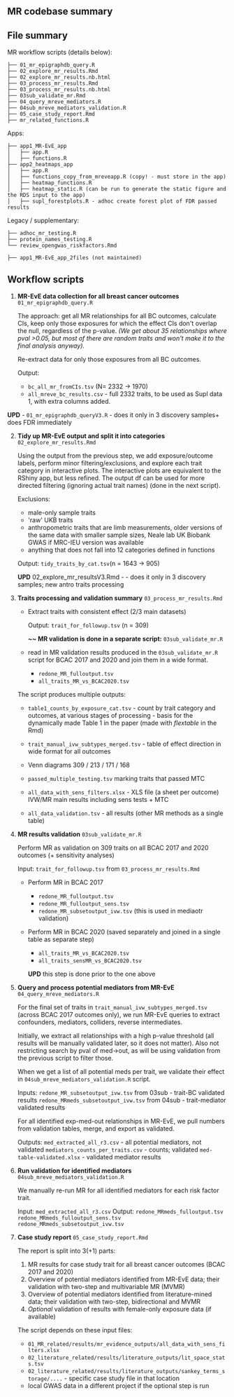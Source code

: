 ## MR codebase summary

## File summary

MR workflow scripts (details below):

```
├── 01_mr_epigraphdb_query.R
├── 02_explore_mr_results.Rmd
├── 02_explore_mr_results.nb.html
├── 03_process_mr_results.Rmd
├── 03_process_mr_results.nb.html
├── 03sub_validate_mr.Rmd
├── 04_query_mreve_mediators.R
├── 04sub_mreve_mediators_validation.R
├── 05_case_study_report.Rmd
├── mr_related_functions.R
```

Apps:

```
├── app1_MR-EvE_app
│   ├── app.R
│   ├── functions.R
├── app2_heatmaps_app
│   ├── app.R
│   ├── functions_copy_from_mreveapp.R (copy! - must store in the app)
│   ├── heatmap_functions.R
│   ├── heatmap_static.R (can be run to generate the static figure and the RDS input to the app)
│   ├── supl_forestplots.R - adhoc create forest plot of FDR passed results
```

Legacy / supplementary:

```
├── adhoc_mr_testing.R
├── protein_names_testing.R
└── review_opengwas_riskfactors.Rmd

├── app1_MR-EvE_app_2files (not maintained)

```

## Workflow scripts


1. **MR-EvE data collection for all breast cancer outcomes** `01_mr_epigraphdb_query.R` 

	The approach: get all MR relationships for all BC outcomes, calculate CIs, keep only those exposures for which the effect CIs don't overlap the null, regardless of the p-value. _(We get about 35 relationships where pval >0.05, but most of there are random traits and won't make it to the final analysis anyway)._
	
	Re-extract data for only those exposures from all BC outcomes.

	
	Output: 
		
	* `bc_all_mr_fromCIs.tsv` (N= 2332 -> 1970)
	* `all_mreve_bc_results.csv` - full 2332 traits, to be used as Supl data 1, with extra columns added.
	

**UPD** -  `01_mr_epigraphdb_queryV3.R` - does it only in 3 discovery samples+ does FDR immediately 


2. **Tidy up MR-EvE output and split it into categories** `02_explore_mr_results.Rmd` 

	Using the output from the previous step, we add exposure/outcome labels, perform minor filtering/exclusions, and explore each trait category in interactive plots. The interactive plots are equivalent to the RShiny app, but less refined. The output df can be used for more directed filtering (ignoring actual trait names) (done in the next script).
	
	Exclusions:
	* male-only sample traits
	* 'raw' UKB traits
	* anthropometric traits that are limb measurements, older versions of the same data with smaller sample sizes, Neale lab UK Biobank GWAS if MRC-IEU version was available
	* anything that does not fall into 12 categories defined in functions
	
	Output: `tidy_traits_by_cat.tsv`(n = 1643 -> 905)
	
	**UPD** 02_explore_mr_resultsV3.Rmd - - does it only in 3 discovery samples; new antro traits processing
	

3. **Traits processing and validation summary**
 `03_process_mr_results.Rmd` 
	* Extract traits with consistent effect (2/3 main datasets)
	
		Output: `trait_for_followup.tsv` (n = 309)
		
		**~~ MR validation is done in a separate script:** `03sub_validate_mr.R`
	
	* read in MR validation results produced in the `03sub_validate_mr.R` script for BCAC 2017 and 2020 and join them in a wide format.
		- `redone_MR_fulloutput.tsv` 
		- `all_traits_MR_vs_BCAC2020.tsv`
	
	The script produces multiple outputs:
	
	
	* `table1_counts_by_exposure_cat.tsv` - count by trait category and outcomes, at various stages of processing - basis for the dynamically made Table 1 in the paper (made with _flextable_ in the Rmd)
	
	* `trait_manual_ivw_subtypes_merged.tsv` - table of effect direction in wide format for all outcomes

	* Venn diagrams 309 / 213 / 171 / 168
	* `passed_multiple_testing.tsv` marking traits that passed MTC
	* `all_data_with_sens_filters.xlsx` - XLS file (a sheet per outcome) IVW/MR main results including sens tests + MTC
	* `all_data_validation.tsv` - all results (other MR methods as a single table)

	
	 
4. **MR results validation** `03sub_validate_mr.R` 

	Perform MR as validation on 309 traits on all BCAC 2017 and 2020 outcomes (+ sensitivity analyses)
	
	Input: `trait_for_followup.tsv`  from `03_process_mr_results.Rmd` 
	
	* Perform MR in BCAC 2017
			
		- `redone_MR_fulloutput.tsv` 
		- `redone_MR_fulloutput_sens.tsv`
		- `redone_MR_subsetoutput_ivw.tsv` (this is used in mediaotr validation)
	 
	* Perform MR in BCAC 2020 (saved separately and joined in a single table as separate step)
		
		- `all_traits_MR_vs_BCAC2020.tsv`	
		- `all_traits_sensMR_vs_BCAC2020.tsv`	
		
		**UPD** this step is done prior to the one above

5. **Query and process potential mediators from MR-EvE** `04_query_mreve_mediators.R`

	For the final set of traits in `trait_manual_ivw_subtypes_merged.tsv` (across BCAC 2017 outcomes only), we run MR-EvE queries to extract confounders, mediators, colliders, reverse intermediates. 
	
	Initially, we extract all relationships with a high p-value threshold (all results will be manually validated later, so it does not matter). Also not restricting search by pval of med->out, as will be using validation from the previous script to filter those.
	
	When we get a list of all potential meds per trait, we validate their effect in 
	`04sub_mreve_mediators_validation.R` script. 
	
	Inputs:
	`redone_MR_subsetoutput_ivw.tsv` from 03sub - trait-BC validated results
	`redone_MRmeds_subsetoutput_ivw.tsv` from 04sub - trait-mediator validated results
	
	For all identified exp-med-out relationships in MR-EvE, we pull numbers from validation tables, merge, and export as validated. 
	
	
	Outputs:
	`med_extracted_all_r3.csv` - all potential mediators, not validated
	`mediators_counts_per_traits.csv` - counts; validated
	`med-table-validated.xlsx` - validated mediator results 



6. **Run validation for identified mediators** `04sub_mreve_mediators_validation.R`

	We manually re-run MR for all identified mediators for each risk factor trait.
	
	Input: 
	`med_extracted_all_r3.csv`
	Output:
	`redone_MRmeds_fulloutput.tsv`
	`redone_MRmeds_fulloutput_sens.tsv`
	`redone_MRmeds_subsetoutput_ivw.tsv`



7. **Case study report** `05_case_study_report.Rmd` 


	The report is split into 3(+1) parts:
	
	1. MR results for case study trait for all breast cancer outcomes (BCAC 2017 and 2020)
	2. Overview of potential mediators identified from MR-EvE data; their validation with two-step and multivariable MR (MVMR)
	3. Overview of potential mediators identified from literature-mined data; their validation with two-step, bidirectional and MVMR
	4. _Optional_ validation of results with female-only exposure data (if available)

	The script depends on these input files:
	
	- `01_MR_related/results/mr_evidence_outputs/all_data_with_sens_filters.xlsx`
	- `02_literature_related/results/literature_outputs/lit_space_stats.tsv`
	- `02_literature_related/results/literature_outputs/sankey_terms_storage/....` - specific case study file in that location
	- local GWAS data in a different project if the optional step is run